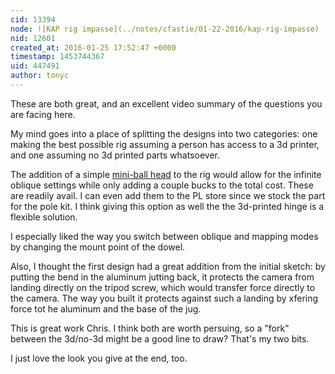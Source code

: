 ```yaml
---
cid: 13394
node: ![KAP rig impasse](../notes/cfastie/01-22-2016/kap-rig-impasse)
nid: 12601
created_at: 2016-01-25 17:52:47 +0000
timestamp: 1453744367
uid: 447491
author: tonyc
---
```


These are both great, and an excellent video summary of the questions you are facing here.

My mind goes into a place of splitting the designs into two categories: one making the best possible rig assuming a person has access to a 3d printer, and one assuming no 3d printed parts whatsoever.

The addition of a simple [mini-ball head](http://www.amazon.com/gp/product/B00C3DY73S) to the rig would allow for the infinite oblique settings while only adding a couple bucks to the total cost. These are readily avail. I can even add them to the PL store since we stock the part for the pole kit. I think giving this option as well the the 3d-printed hinge is a flexible solution.

I especially liked the way you switch between oblique and mapping modes by changing the mount point of the dowel. 

Also, I thought the first design had a great addition from the initial sketch: by putting the bend in the aluminum jutting back, it protects the camera from landing directly on the tripod screw, which would transfer force directly to the camera. The way you built it protects against such a landing by xfering force tot he aluminum and the base of the jug.

This is great work Chris. I think both are worth persuing, so a "fork" between the 3d/no-3d might be a good line to draw? That's my two bits.

I just love the look you give at the end, too. 

